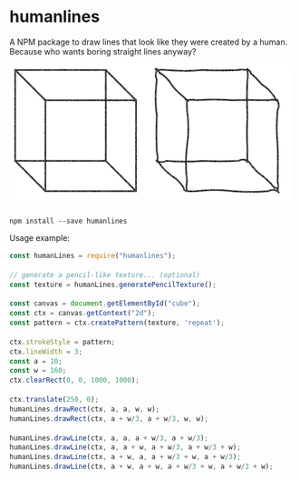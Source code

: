 # humanlines

A NPM package to draw lines that look like they were created by a human. Because who wants boring straight lines anyway?

![Cube and hand-drawn cube](https://raw.githubusercontent.com/RyanMarcus/humanLines/master/cube.png)

```
npm install --save humanlines
```


Usage example:

```javascript
const humanLines = require("humanlines");

// generate a pencil-like texture... (optional)
const texture = humanLines.generatePencilTexture();

const canvas = document.getElementById("cube");
const ctx = canvas.getContext("2d");
const pattern = ctx.createPattern(texture, 'repeat');

ctx.strokeStyle = pattern;
ctx.lineWidth = 3;
const a = 10;
const w = 160;
ctx.clearRect(0, 0, 1000, 1000);

ctx.translate(250, 0);
humanLines.drawRect(ctx, a, a, w, w);
humanLines.drawRect(ctx, a + w/3, a + w/3, w, w);

humanLines.drawLine(ctx, a, a, a + w/3, a + w/3);
humanLines.drawLine(ctx, a, a + w, a + w/3, a + w/3 + w);
humanLines.drawLine(ctx, a + w, a, a + w/3 + w, a + w/3);
humanLines.drawLine(ctx, a + w, a + w, a + w/3 + w, a + w/3 + w);
```

